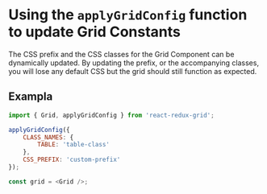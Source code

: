 # Using the `applyGridConfig` function to update Grid Constants

The CSS prefix and the CSS classes for the Grid Component can be dynamically updated. By updating the prefix, or the accompanying classes, you will lose any default CSS but the grid should still function as expected.

## Exampla

````js
import { Grid, applyGridConfig } from 'react-redux-grid';

applyGridConfig({
    CLASS_NAMES: {
        TABLE: 'table-class'
    },
    CSS_PREFIX: 'custom-prefix'
});

const grid = <Grid />;

````
